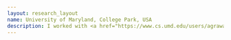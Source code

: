 ```yaml
---
layout: research_layout
name: University of Maryland, College Park, USA
description: I worked with <a href="https://www.cs.umd.edu/users/agrawala/">Dr. Ashok Agrawala</a> and <a href="http://www.terpconnect.umd.edu/~ppal/"> Dr. Piya Pal</a> in neural source localisation
---
```


